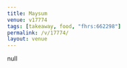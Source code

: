 ```yaml
---
title: Maysum
venue: v17774
tags: [takeaway, food, "fhrs:662298"]
permalink: /v/17774/
layout: venue
---
```

null